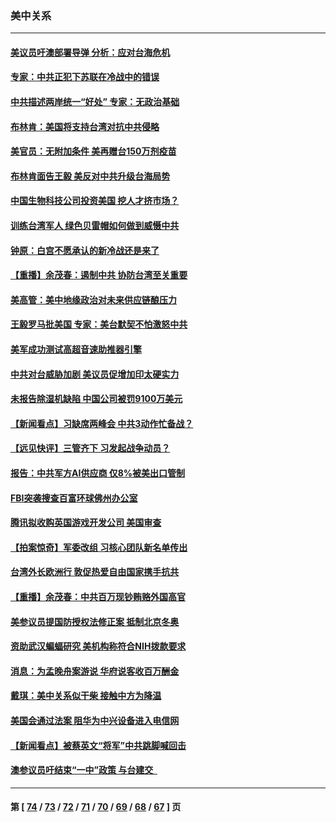 ### 美中关系
---
#### [美议员吁澳部署导弹 分析：应对台海危机](../../pages/nf1412576/n13344269.md) 
#### [专家：中共正犯下苏联在冷战中的错误](../../pages/nf1412576/n13344270.md) 
#### [中共描述两岸统一“好处” 专家：无政治基础](../../pages/nf1412576/n13342516.md) 
#### [布林肯：美国将支持台湾对抗中共侵略](../../pages/nf1412576/n13343502.md) 
#### [美官员：无附加条件 美再赠台150万剂疫苗](../../pages/nf1412576/n13343364.md) 
#### [布林肯面告王毅 美反对中共升级台海局势](../../pages/nf1412576/n13343113.md) 
#### [中国生物科技公司投资美国 挖人才挤市场？](../../pages/nf1412576/n13325074.md) 
#### [训练台湾军人 绿色贝雷帽如何做到威慑中共](../../pages/nf1412576/n13334754.md) 
#### [钟原：白宫不愿承认的新冷战还是来了](../../pages/nf1412576/n13341665.md) 
#### [【重播】余茂春：遏制中共 协防台湾至关重要](../../pages/nf1412576/n13341791.md) 
#### [美高管：美中地缘政治对未来供应链酿压力](../../pages/nf1412576/n13341619.md) 
#### [王毅罗马批美国 专家：美台默契不怕激怒中共](../../pages/nf1412576/n13341346.md) 
#### [美军成功测试高超音速助推器引擎](../../pages/nf1412576/n13340592.md) 
#### [中共对台威胁加剧 美议员促增加印太硬实力](../../pages/nf1412576/n13340448.md) 
#### [未报告除湿机缺陷 中国公司被罚9100万美元](../../pages/nf1412576/n13339963.md) 
#### [【新闻看点】习缺席两峰会 中共3动作忙备战？](../../pages/nf1412576/n13339932.md) 
#### [【远见快评】三管齐下 习发起战争动员？](../../pages/nf1412576/n13339955.md) 
#### [报告：中共军方AI供应商 仅8%被美出口管制](../../pages/nf1412576/n13339805.md) 
#### [FBI突袭搜查百富环球佛州办公室](../../pages/nf1412576/n13339687.md) 
#### [腾讯拟收购英国游戏开发公司 美国审查](../../pages/nf1412576/n13339614.md) 
#### [【拍案惊奇】军委改组 习核心团队新名单传出](../../pages/nf1412576/n13339171.md) 
#### [台湾外长欧洲行 敦促热爱自由国家携手抗共](../../pages/nf1412576/n13339428.md) 
#### [【重播】余茂春：中共百万现钞贿赂外国高官](../../pages/nf1412576/n13332516.md) 
#### [美参议员提国防授权法修正案 抵制北京冬奥](../../pages/nf1412576/n13337778.md) 
#### [资助武汉蝙蝠研究 美机构称符合NIH拨款要求](../../pages/nf1412576/n13337555.md) 
#### [消息：为孟晚舟案游说 华府说客收百万酬金](../../pages/nf1412576/n13337530.md) 
#### [戴琪：美中关系似干柴 接触中方为降温](../../pages/nf1412576/n13337453.md) 
#### [美国会通过法案 阻华为中兴设备进入电信网](../../pages/nf1412576/n13337363.md) 
#### [【新闻看点】被蔡英文“将军”中共跳脚喊回击](../../pages/nf1412576/n13336835.md) 
#### [澳参议员吁结束“一中”政策 与台建交  ](../../pages/nf1412576/n13337251.md) 

---
#### 第 [ [74](./74.md) / [73](./73.md) / [72](./72.md) / [71](./71.md) / [70](./70.md) / [69](./69.md) / [68](./68.md) / [67](./67.md) ] 页
